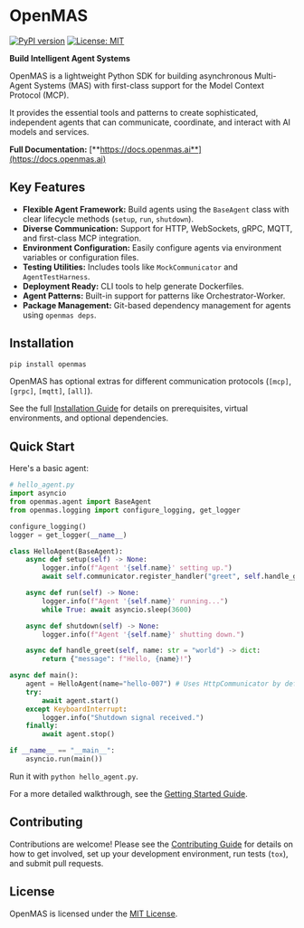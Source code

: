 # OpenMAS

[![PyPI version](https://badge.fury.io/py/openmas.svg)](https://badge.fury.io/py/openmas) <!-- Placeholder - Replace with actual badge once published -->
[![License: MIT](https://img.shields.io/badge/License-MIT-yellow.svg)](https://opensource.org/licenses/MIT)
<!-- Add Build Status, Coverage badges once CI/CD is set up -->
<!-- [![Build Status](https://github.com/open-mas/openmas/actions/workflows/ci.yml/badge.svg)](https://github.com/open-mas/openmas/actions/workflows/ci.yml) -->
<!-- [![Coverage Status](https://coveralls.io/repos/github/open-mas/openmas/badge.svg?branch=main)](https://coveralls.io/github/open-mas/openmas?branch=main) -->

**Build Intelligent Agent Systems**

OpenMAS is a lightweight Python SDK for building asynchronous Multi-Agent Systems (MAS) with first-class support for the Model Context Protocol (MCP).

It provides the essential tools and patterns to create sophisticated, independent agents that can communicate, coordinate, and interact with AI models and services.

**Full Documentation:** [**https://docs.openmas.ai**](https://docs.openmas.ai)

## Key Features

*   **Flexible Agent Framework:** Build agents using the `BaseAgent` class with clear lifecycle methods (`setup`, `run`, `shutdown`).
*   **Diverse Communication:** Support for HTTP, WebSockets, gRPC, MQTT, and first-class MCP integration.
*   **Environment Configuration:** Easily configure agents via environment variables or configuration files.
*   **Testing Utilities:** Includes tools like `MockCommunicator` and `AgentTestHarness`.
*   **Deployment Ready:** CLI tools to help generate Dockerfiles.
*   **Agent Patterns:** Built-in support for patterns like Orchestrator-Worker.
*   **Package Management:** Git-based dependency management for agents using `openmas deps`.

## Installation

```bash
pip install openmas
```

OpenMAS has optional extras for different communication protocols (`[mcp]`, `[grpc]`, `[mqtt]`, `[all]`).

See the full [Installation Guide](https://docs.openmas.ai/guides/installation/) for details on prerequisites, virtual environments, and optional dependencies.

## Quick Start

Here's a basic agent:

```python
# hello_agent.py
import asyncio
from openmas.agent import BaseAgent
from openmas.logging import configure_logging, get_logger

configure_logging()
logger = get_logger(__name__)

class HelloAgent(BaseAgent):
    async def setup(self) -> None:
        logger.info(f"Agent '{self.name}' setting up.")
        await self.communicator.register_handler("greet", self.handle_greet)

    async def run(self) -> None:
        logger.info(f"Agent '{self.name}' running...")
        while True: await asyncio.sleep(3600)

    async def shutdown(self) -> None:
        logger.info(f"Agent '{self.name}' shutting down.")

    async def handle_greet(self, name: str = "world") -> dict:
        return {"message": f"Hello, {name}!"}

async def main():
    agent = HelloAgent(name="hello-007") # Uses HttpCommunicator by default
    try:
        await agent.start()
    except KeyboardInterrupt:
        logger.info("Shutdown signal received.")
    finally:
        await agent.stop()

if __name__ == "__main__":
    asyncio.run(main())
```

Run it with `python hello_agent.py`.

For a more detailed walkthrough, see the [Getting Started Guide](https://docs.openmas.ai/guides/getting_started/).

## Contributing

Contributions are welcome! Please see the [Contributing Guide](https://docs.openmas.ai/contributing/) for details on how to get involved, set up your development environment, run tests (`tox`), and submit pull requests.

## License

OpenMAS is licensed under the [MIT License](LICENSE).
